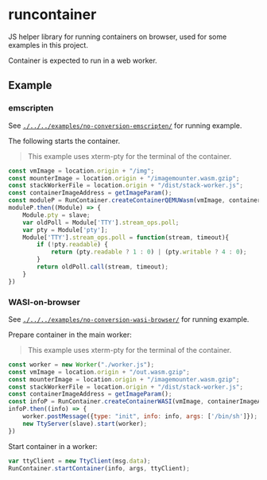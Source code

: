 # runcontainer

JS helper library for running containers on browser, used for some examples in this project.

Container is expected to run in a web worker.

## Example

### emscripten

See [`./../../examples/no-conversion-emscripten/`](./../../examples/no-conversion-emscripten/) for running example.

The following starts the container.

> This example uses xterm-pty for the terminal of the container.

```js
const vmImage = location.origin + "/img";
const mounterImage = location.origin + "/imagemounter.wasm.gzip";
const stackWorkerFile = location.origin + "/dist/stack-worker.js";
const containerImageAddress = getImageParam();
const moduleP = RunContainer.createContainerQEMUWasm(vmImage, containerImageAddress, stackWorkerFile, mounterImage, Module);
moduleP.then((Module) => {
    Module.pty = slave;
    var oldPoll = Module['TTY'].stream_ops.poll;
    var pty = Module['pty'];
    Module['TTY'].stream_ops.poll = function(stream, timeout){
        if (!pty.readable) {
            return (pty.readable ? 1 : 0) | (pty.writable ? 4 : 0);
        }
        return oldPoll.call(stream, timeout);
    }
})
```

### WASI-on-browser

See [`./../../examples/no-conversion-wasi-browser/`](./../../examples/no-conversion-wasi-browser/) for running example.

Prepare container in the main worker:

> This example uses xterm-pty for the terminal of the container.

```js
const worker = new Worker("./worker.js");
const vmImage = location.origin + "/out.wasm.gzip";
const mounterImage = location.origin + "/imagemounter.wasm.gzip";
const stackWorkerFile = location.origin + "/dist/stack-worker.js";
const containerImageAddress = getImageParam();
const infoP = RunContainer.createContainerWASI(vmImage, containerImageAddress, stackWorkerFile, mounterImage);
infoP.then((info) => {
    worker.postMessage({type: "init", info: info, args: ['/bin/sh']});
    new TtyServer(slave).start(worker);
})
```

Start container in a worker:

```js
var ttyClient = new TtyClient(msg.data);
RunContainer.startContainer(info, args, ttyClient);
```
